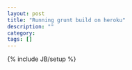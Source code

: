```yaml
---
layout: post
title: "Running grunt build on heroku"
description: ""
category: 
tags: []
---
```

{% include JB/setup %}
